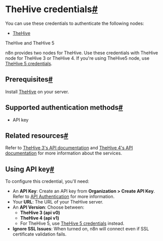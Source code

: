 [](https://github.com/n8n-io/n8n-docs/edit/main/docs/integrations/builtin/credentials/thehive.md "Edit this page")

# TheHive credentials[#](#thehive-credentials "Permanent link")

You can use these credentials to authenticate the following nodes:

*   [TheHive](../../app-nodes/n8n-nodes-base.thehive/)

TheHive and TheHive 5

n8n provides two nodes for TheHive. Use these credentials with TheHive node for TheHive 3 or TheHive 4. If you're using TheHive5 node, use [TheHive 5 credentials](../thehive5/).

## Prerequisites[#](#prerequisites "Permanent link")

Install [TheHive](https://github.com/TheHive-Project/TheHiveDocs/blob/master/installation/install-guide.md) on your server.

## Supported authentication methods[#](#supported-authentication-methods "Permanent link")

*   API key

## Related resources[#](#related-resources "Permanent link")

Refer to [TheHive 3's API documentation](https://docs.thehive-project.org/thehive/legacy/thehive3/api/) and [TheHive 4's API documentation](https://docs.thehive-project.org/thehive/) for more information about the services.

## Using API key[#](#using-api-key "Permanent link")

To configure this credential, you'll need:

*   An **API Key**: Create an API key from **Organization > Create API Key**. Refer to [API Authentication](https://docs.thehive-project.org/thehive/legacy/thehive3/api/authentication/) for more information.
*   Your **URL**: The URL of your TheHive server.
*   An **API Version**: Choose between:
    *   **TheHive 3 (api v0)**
    *   **TheHive 4 (api v1)**
    *   For TheHive 5, use [TheHive 5 credentials](../thehive5/) instead.
*   **Ignore SSL Issues**: When turned on, n8n will connect even if SSL certificate validation fails.